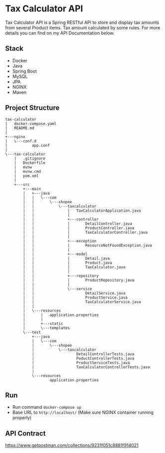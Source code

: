 # Tax Calculator API
Tax Calculator API is a Spring RESTful API to store and display tax amounts from several Product items. Tax amount calculated by some rules. For more details you can find on my API Documentation below.

## Stack
- Docker
- Java
- Spring Boot
- MySQL
- JPA
- NGINX
- Maven

## Project Structure
```
tax-calculator
|   docker-compose.yaml
|   README.md
|
+---nginx
|   \---conf.d
|           app.conf
|
\---tax-calculator
    |   .gitignore
    |   Dockerfile
    |   mvnw
    |   mvnw.cmd
    |   pom.xml
    |
    +---src
        +---main
        |   +---java
        |   |   \---com
        |   |       \---shopee
        |   |           \---taxcalculator
        |   |               |   TaxCalculatorApplication.java
        |   |               |
        |   |               +---controller
        |   |               |       DetailController.java
        |   |               |       ProductController.java
        |   |               |       TaxCalculatorController.java
        |   |               |
        |   |               +---exception
        |   |               |       ResourceNotFoundException.java
        |   |               |
        |   |               +---model
        |   |               |       Detail.java
        |   |               |       Product.java
        |   |               |       TaxCalculator.java
        |   |               |
        |   |               +---repository
        |   |               |       ProductRepository.java
        |   |               |
        |   |               \---service
        |   |                       DetailService.java
        |   |                       ProductService.java
        |   |                       TaxCalculatorService.java
        |   |
        |   \---resources
        |       |   application.properties
        |       |
        |       +---static
        |       \---templates
        \---test
            +---java
            |   \---com
            |       \---shopee
            |           \---taxcalculator
            |                   DetailControllerTests.java
            |                   PoductControllerTests.java
            |                   ProductServiceTests.java
            |                   TaxCalculatorControllerTests.java
            |
            \---resources
                    application.properties
```

## Run
- Run command `docker-compose up`
- Base URL to `http://localhost/` (Make sure NGINX container running properly)

## API Contract

https://www.getpostman.com/collections/9231f051c8881f914021
